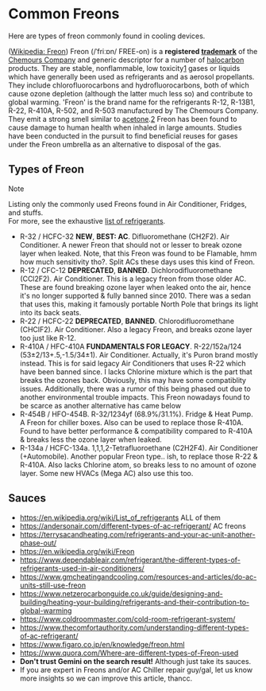 # Common Freons

Here are types of freon commonly found in cooling devices.

([Wikipedia: Freon](https://en.wikipedia.org/wiki/Freon)) Freon (/ˈfriːɒn/ FREE-on) is a **registered [trademark](https://en.wikipedia.org/wiki/Trademark)** of the [Chemours Company](https://en.wikipedia.org/wiki/Chemours) and generic descriptor for a number of [halocarbon](https://en.wikipedia.org/wiki/Halocarbon) products. They are stable, nonflammable, low toxicity[1](http://www.refrigerants.com/pdf/SDS%20R12.pdf) gases or liquids which have generally been used as refrigerants and as aerosol propellants. They include chlorofluorocarbons and hydrofluorocarbons, both of which cause ozone depletion (although the latter much less so) and contribute to global warming. 'Freon' is the brand name for the refrigerants R-12, R-13B1, R-22, R-410A, R-502, and R-503 manufactured by The Chemours Company. They emit a strong smell similar to [acetone](https://en.wikipedia.org/wiki/Acetone).[2](https://www.hunker.com/12003203/why-does-my-refrigerator-smell-like-nail-polish-remover) Freon has been found to cause damage to human health when inhaled in large amounts. Studies have been conducted in the pursuit to find beneficial reuses for gases under the Freon umbrella as an alternative to disposal of the gas.

## Types of Freon

> [!NOTE]
> Listing only the commonly used Freons found in Air Conditioner, Fridges, and stuffs.  
> For more, see the exhaustive [list of refrigerants](https://en.wikipedia.org/wiki/List_of_refrigerants).

- R-32 / HCFC-32 **NEW**, **BEST: AC**. Difluoromethane (CH2F2). Air Conditioner. A newer Freon that should not or lesser to break ozone layer when leaked. Note, that this Freon was found to be Flamable, hmm how much sensitivity tho?. Split ACs these days uses this kind of Freon.
- R-12 / CFC-12 **DEPRECATED**, **BANNED**. Dichlorodifluoromethane (CCl2F2). Air Conditioner. This is a legacy freon from those older AC. These are found breaking ozone layer when leaked onto the air, hence it's no longer supported & fully banned since 2010. There was a sedan that uses this, making it famously portable North Pole that brings its light into its back seats.
- R-22 / HCFC-22 **DEPRECATED**, **BANNED**. Chlorodifluoromethane (CHClF2). Air Conditioner. Also a legacy Freon, and breaks ozone layer too just like R-12.
- R-410A / HFC-410A **FUNDAMENTALS FOR LEGACY**. R-22/152a/124 (53±2/13+.5,-1.5/34±1). Air Conditioner. Actually, it's Puron brand mostly instead. This is for said legacy Air Conditioners that uses R-22 which have been banned since. I lacks Chlorine mixture which is the part that breaks the ozones back. Obviously, this may have some compatiblity issues. Additionally, there was a rumor of this being phased out due to another environmental trouble impacts. This Freon nowadays found to be scarce as another alternative has came below
- R-454B / HFO-454B. R-32/1234yf (68.9%/31.1%). Fridge & Heat Pump. A Freon for chiller boxes. Also can be used to replace those R-410A. Found to have better performance & compatibility compared to R-410A & breaks less the ozone layer when leaked.
- R-134a / HCFC-134a. 1,1,1,2-Tetrafluoroethane (C2H2F4). Air Conditioner (+Automobile). Another popular Freon type.. ish, to replace those R-22 & R-410A. Also lacks Chlorine atom, so breaks less to no amount of ozone layer. Some new HVACs (Mega AC) also use this too. 

## Sauces

- https://en.wikipedia.org/wiki/List_of_refrigerants ALL of them
- https://andersonair.com/different-types-of-ac-refrigerant/ AC freons
- https://terrysacandheating.com/refrigerants-and-your-ac-unit-another-phase-out/
- https://en.wikipedia.org/wiki/Freon
- https://www.dependableair.com/refrigerant/the-different-types-of-refrigerants-used-in-air-conditioners/
- https://www.gmcheatingandcooling.com/resources-and-articles/do-ac-units-still-use-freon
- https://www.netzerocarbonguide.co.uk/guide/designing-and-building/heating-your-building/refrigerants-and-their-contribution-to-global-warming
- https://www.coldroommaster.com/cold-room-refrigerant-system/
- https://www.thecomfortauthority.com/understanding-different-types-of-ac-refrigerant/
- https://www.figaro.co.jp/en/knowledge/freon.html
- https://www.quora.com/Where-are-different-types-of-Freon-used
- **Don't trust Gemini on the search result!** Although just take its sauces.
- If you are expert in Freons and/or AC Chiller repair guy/gal, let us know more insights so we can improve this article, thancc.